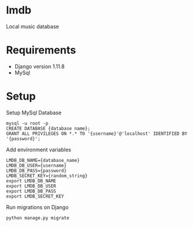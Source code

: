# lmdb
Local music database

# Requirements
- Django version 1.11.8
- MySql

# Setup

Setup MySql Database
```
mysql -u root -p
CREATE DATABASE {database name};
GRANT ALL PRIVILEGES ON *.* TO '{username}'@'localhost' IDENTIFIED BY '{password}';
```

Add environment variables
```
LMDB_DB_NAME={database_name}
LMDB_DB_USER={username}
LMDB_DB_PASS={password}
LMDB_SECRET_KEY={random_string}
export LMDB_DB_NAME
export LMDB_DB_USER
export LMDB_DB_PASS
export LMDB_SECRET_KEY
```

Run migrations on Django
```
python manage.py migrate
```

